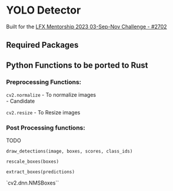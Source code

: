 # YOLO Detector 

Built for the [LFX Mentorship 2023 03-Sep-Nov Challenge - #2702](https://github.com/WasmEdge/WasmEdge/discussions/2702)

## Required Packages



## Python Functions to be ported to Rust
### Preprocessing Functions:

`cv2.normalize` - To normalize images  
    - Candidate 

`cv2.resize` - To Resize images


### Post Processing functions:
TODO

`draw_detections(image, boxes, scores, class_ids)`

`rescale_boxes(boxes)`

`extract_boxes(predictions)`

`cv2.dnn.NMSBoxes``